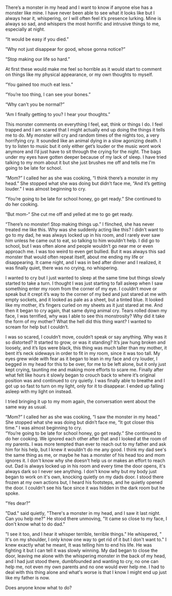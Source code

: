 There’s a monster in my head and I want to know if anyone else has a monster like mine. I have never been able to see what it looks like but I always hear it, whispering, or I will often feel it’s presence lurking. Mine is always so sad, and whispers the most horrific and intrusive things to me, especially at night.  
  
“It would be easy if you died.”  
  
”Why not just disappear for good, whose gonna notice?”  
  
“Stop making our life so hard.”   
  
At first these would make me feel so horrible as it would start to comment on things like my physical appearance, or my own thoughts to myself.  
  
“You gained too much eat less.”  
  
“You’re too thing, I can see your bones.”  
  
“Why can’t you be normal?”  
  
“Am I finally getting to you? I hear your thoughts.”  
  
This monster comments on everything I feel, eat, think or things I do. I feel trapped and I am scared that I might actually end up doing the things it tells me to do. My monster will cry and random times of the nights too, a very horrifying cry. It sounded like an animal dying in a slow agonizing death. I try to listen to music but it only either get’s louder or the music wont work anymore and I’d just have to sit through the crying for the night. The bags under my eyes have gotten deeper because of my lack of sleep. I have tried talking to my mom about it but she just brushes me off and tells me I’m going to be late for school.  
  
“Mom?” I called her as she was cooking, “I think there’s a monster in my head.” She stopped what she was doing but didn’t face me, “And it’s getting louder.” I was almost beginning to cry.  
  
“You’re going to be late for school honey, go get ready.” She continued to do her cooking.  
  
“But mom-“ She cut me off and yelled at me to go get ready.  
  
“There’s no monster! Stop making things up.” I flinched, she has never treated me like this. Why was she suddenly acting like this? I didn’t want to go to my dad, he was always locked up in his room, and I rarely ever saw him unless he came out to eat, so talking to him wouldn’t help. I did go to school, but I was often alone and people wouldn’t go near me or even approach me. I was too weird to even get bullied. But it was always this sad monster that would often repeat itself, about me ending my life or disappearing. It came night, and I was in bed after dinner and I realized, it was finally quiet, there was no crying, no whispering. 

I wanted to cry but I just wanted to sleep at the same time but things slowly started to take a turn. I thought I was just starting to fall asleep when I saw something enter my room from the corner of my eye. I couldn’t move or speak but it crept it’s way to the corner of my bed and just stared at me with empty sockets, and it looked as pale as a sheet, but a tinted blue. It looked like my mother, it’s fingers curled on my sheets as it just stared at me. And then it began to cry again, that same dying animal cry. Tears rolled down my face, I was terrified, why was I able to see this monstrosity? Why did it take the form of my mother? What the hell did this thing want? I wanted to scream for help but I couldn’t.   
  
I was so scared, I couldn’t move, couldn’t speak or say anything. Why was it so distorted? It started to grow, or was it standing? It’s jaw hung broken and loosely, and it’s lips were black, this thing was much taller than my mother, it bent it’s neck sideways in order to fit in my room, since it was too tall. My eyes grew wide with fear as it began to lean in my face and cry louder, I begged in my head for this to be over, for me to be left alone, but it only just kept crying, taunting me and making more efforts to scare me. Finally after what felt like hours it slowly began to crouch back to where it’s original position was and continued to cry quietly. I was finally able to breathe and I got up so fast to turn on my light, only for it to disappear. I ended up falling asleep with my light on instead.

I tried bringing it up to my mom again, the conversation went about the same way as usual.

  
“Mom?” I called her as she was cooking, “I saw the monster in my head.” She stopped what she was doing but didn’t face me, “It got closer this time.” I was almost beginning to cry.  
“You’re going to be late for school honey, go get ready.” She continued to do her cooking. We ignored each other after that and I looked at the room of my parents. I was more tempted than ever to reach out to my father and ask him for his help, but I knew it wouldn't do me any good. I think my dad see's the same thing as me, or maybe he has a monster of his head too and mom ignores it. I don't know why she doesn't help us or makes an effort to reach out. Dad is always locked up in his room and every time the door opens, it's always dark so I never see anything. I don't know why but my body just began to work on it's own, knocking quietly on my dads door. I stood there frozen at my own actions but, I heard his footsteps, and he quietly opened the door. I couldn't see his face since it was hidden in the dark room but he spoke.

"Yes dear?"

"Dad."  said quietly, "There's a monster in my head, and I saw it last night. Can you help me?" He stood there unmoving, "It came so close to my face, I don't know what to do dad."

"I see it too, and I hear it whisper terrible, terrible things." He whispered, " It's on my shoulder, I only know one way to get rid of it but I don't want to." I knew exactly what he meant, It was telling him to end his life. He was fighting it but I can tell it was slowly winning. My dad began to close the door, leaving me alone with the whispering monster in the back of my head, and I had just stood there, dumbfounded and wanting to cry, no one can help me, not even my own parents and no one would ever help me. I had to deal with this thing alone and what's worse is that I know I might end up just like my father is now.

Does anyone know what to do?